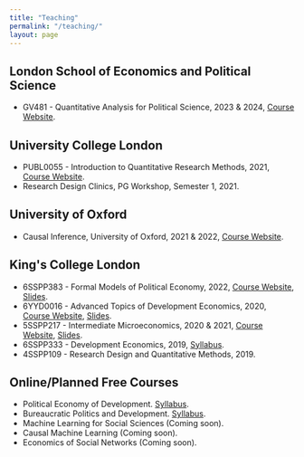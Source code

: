 ```yaml
---
title: "Teaching"
permalink: "/teaching/"
layout: page
---
```


## London School of Economics and Political Science

 - GV481 - Quantitative Analysis for Political Science, 2023 & 2024, <a href="https://www.lse.ac.uk/resources/calendar2022-2023/courseGuides/GV/2022_GV481.htm" target="_blank">Course Website</a>.

## University College London

- PUBL0055 - Introduction to Quantitative Research Methods, 2021, <a href="https://uclspp.github.io/PUBL0055//" target="_blank">Course Website</a>.
- Research Design Clinics, PG Workshop, Semester 1, 2021.

## University of Oxford

- Causal Inference, University of Oxford, 2021 & 2022, <a href="https://ftraposo.github.io/causal_inference/" target="_blank">Course Website</a>. 

## King's College London 

- 6SSPP383 - Formal Models of Political Economy, 2022, [Course Website](https://www.kcl.ac.uk/abroad/module-options/module?id=33c5f49a-4c1f-4c63-a7aa-69000338386a#:~:text=This%20course%20examines%20public%20policy,complex%20working%20of%20political%20systems.), <a href="https://ftraposo.github.io/Slides_formal.pdf" target="_blank">Slides</a>.
- 6YYD0016 - Advanced Topics of Development Economics, 2020, [Course Website](https://uclspp.github.io/PUBL0055/), <a href="https://ftraposo.github.io/Slides_Advanced_Development.pdf" target="_blank">Slides</a>.
- 5SSPP217 - Intermediate Microeconomics, 2020 & 2021, [Course Website](https://www.kcl.ac.uk/abroad/module-options/intermediate-microeconomics-1), <a href="https://ftraposo.github.io/Slides_Micro.pdf" target="_blank">Slides</a>.
- 6SSPP333 - Development Economics, 2019, [Syllabus](https://ftraposo.github.io/6SSPP333_Syllabus_Autum%202023-24.pdf).
- 4SSPP109 - Research Design and Quantitative Methods, 2019.

## Online/Planned Free Courses

- Political Economy of Development. <a href="https://ftraposo.github.io/Political_Economy_of_Development_Syllabus.pdf" target="_blank">Syllabus</a>.
- Bureaucratic Politics and Development. <a href="https://ftraposo.github.io/Bureaucratic_Politics_and_Development_Syllabus.pdf" target="_blank">Syllabus</a>.
- Machine Learning for Social Sciences (Coming soon). 
- Causal Machine Learning (Coming soon).
- Economics of Social Networks (Coming soon).
